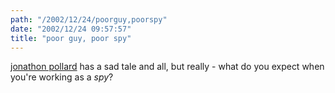 ```yaml
---
path: "/2002/12/24/poorguy,poorspy" 
date: "2002/12/24 09:57:57" 
title: "poor guy, poor spy" 
---
```

<a href="http://www.jonathanpollard.org/facts.htm">jonathon pollard</a> has a sad tale and all, but really - what do you expect when you're working as a *spy*?